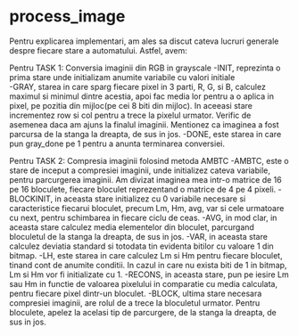 # process_image

Pentru explicarea implementari, am ales sa discut cateva lucruri generale despre fiecare stare a automatului. Astfel, avem:

Pentru TASK 1: Conversia imaginii din RGB in grayscale
-INIT, reprezinta o prima stare unde initializam anumite variabile cu valori initiale 	
-GRAY, starea in care sparg fiecare pixel in 3 parti, R, G, si B, calculez maximul si minimul dintre acestia, apoi fac media lor pentru a o aplica in pixel, pe pozitia din mijloc(pe cei 8 biti din mijloc). In aceeasi stare incrementez row si col pentru a trece la pixelul urmator. Verific de asemenea daca am ajuns la finalul imaginii. Mentionez ca imaginea a fost parcursa de la stanga la dreapta, de sus in jos.
-DONE, este starea in care pun gray_done pe 1 pentru a anunta terminarea conversiei.

Pentru TASK 2: Compresia imaginii folosind metoda AMBTC
-AMBTC, este o stare de inceput a compresiei imaginii, unde initializez cateva variabile, pentru parcurgerea imaginii. Am divizat imaginea mea intr-o matrice de 16 pe 16 bloculete, fiecare bloculet reprezentand o matrice de 4 pe 4 pixeli.
-BLOCKINIT, in aceasta stare initializez cu 0 variabile necesare si caracteristice fiecarui bloculet, precum Lm, Hm, avg, var si cele urmatoare cu next, pentru schimbarea in fiecare ciclu de ceas.
-AVG, in mod clar, in aceasta stare calculez media elementelor din bloculet, parcurgand bloculetul de la stanga la dreapta, de sus in jos.
-VAR, in aceasta stare calculez deviatia standard si totodata tin evidenta bitilor cu valoare 1 din bitmap. 
-LH, este starea in care calculez Lm si Hm pentru fiecare bloculet, tinand cont de anumite conditii. In cazul in care nu exista biti de 1 in bitmap, Lm si Hm vor fi initializate cu 1.
-RECONS, in aceasta stare, pun pe iesire Lm sau Hm in functie de valoarea pixelului in comparatie cu media calculata, pentru fiecare pixel dintr-un bloculet.
-BLOCK, ultima stare necesara compresiei imaginii, are rolul de a trece la bloculetul urmator. Pentru bloculete, apelez la acelasi tip de parcurgere, de la stanga la dreapta, de sus in jos. 
